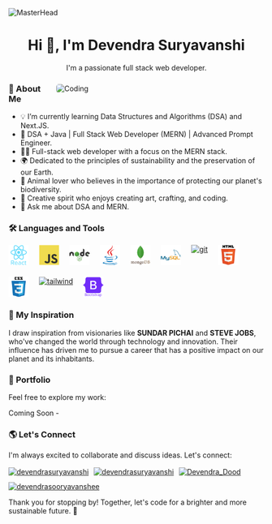 ![MasterHead](https://user-images.githubusercontent.com/80781196/190216139-7697aa5a-c9a0-4bd6-80bf-3aca76a2e1c8.gif)

<h1 align="center">Hi 👋, I'm Devendra Suryavanshi</h1>

<p align="center">I'm a passionate full stack web developer.</p>

<img align="right" alt="Coding" style="border-radius: 5px; margin: 10px" width="400" src="https://j.gifs.com/KdnqJW.gif">

### 🌱 About Me

- 💡 I’m currently learning Data Structures and Algorithms (DSA) and Next.JS.
- 🚀 DSA + Java | Full Stack Web Developer (MERN) | Advanced Prompt Engineer. 
- 👨‍💻 Full-stack web developer with a focus on the MERN stack.
- 🌍 Dedicated to the principles of sustainability and the preservation of our Earth.
- 🐾 Animal lover who believes in the importance of protecting our planet's biodiversity.
- 🎨 Creative spirit who enjoys creating art, crafting, and coding.
- 💬 Ask me about DSA and MERN.

### 🛠️ Languages and Tools

<p align="left" style="display: flex; flex-wrap: wrap; gap: 20px;">
  <a href="https://reactjs.org/" target="_blank" rel="noreferrer">
    <img src="https://raw.githubusercontent.com/devicons/devicon/master/icons/react/react-original-wordmark.svg" alt="react" width="40" height="40"/>
  </a>
  <a href="https://developer.mozilla.org/en-US/docs/Web/JavaScript" target="_blank" rel="noreferrer">
    <img src="https://raw.githubusercontent.com/devicons/devicon/master/icons/javascript/javascript-original.svg" alt="javascript" width="40" height="40"/>
  </a>
  <a href="https://nodejs.org" target="_blank" rel="noreferrer">
    <img src="https://raw.githubusercontent.com/devicons/devicon/master/icons/nodejs/nodejs-original-wordmark.svg" alt="nodejs" width="40" height="40"/>
  </a>
  <a href="https://www.java.com" target="_blank" rel="noreferrer">
    <img src="https://raw.githubusercontent.com/devicons/devicon/master/icons/java/java-original.svg" alt="java" width="40" height="40"/>
  </a>
  <a href="https://www.mongodb.com/" target="_blank" rel="noreferrer">
    <img src="https://raw.githubusercontent.com/devicons/devicon/master/icons/mongodb/mongodb-original-wordmark.svg" alt="mongodb" width="40" height="40"/>
  </a>
  <a href="https://www.mysql.com/" target="_blank" rel="noreferrer">
    <img src="https://raw.githubusercontent.com/devicons/devicon/master/icons/mysql/mysql-original-wordmark.svg" alt="mysql" width="40" height="40"/>
  </a>
  <a href="https://git-scm.com/" target="_blank" rel="noreferrer">
    <img src="https://www.vectorlogo.zone/logos/git-scm/git-scm-icon.svg" alt="git" width="40" height="40"/>
  </a>
  <a href="https://www.w3.org/html/" target="_blank" rel="noreferrer">
    <img src="https://raw.githubusercontent.com/devicons/devicon/master/icons/html5/html5-original-wordmark.svg" alt="html5" width="40" height="40"/>
  </a>
  <a href="https://www.w3schools.com/css/" target="_blank" rel="noreferrer">
    <img src="https://raw.githubusercontent.com/devicons/devicon/master/icons/css3/css3-original-wordmark.svg" alt="css3" width="40" height="40"/>
  </a>
  <a href="https://tailwindcss.com/" target="_blank" rel="noreferrer">
    <img src="https://www.vectorlogo.zone/logos/tailwindcss/tailwindcss-icon.svg" alt="tailwind" width="40" height="40"/>
  </a>
  <a href="https://getbootstrap.com" target="_blank" rel="noreferrer">
    <img src="https://raw.githubusercontent.com/devicons/devicon/master/icons/bootstrap/bootstrap-plain-wordmark.svg" alt="bootstrap" width="40" height="40"/>
  </a>
</p>


### 🌟 My Inspiration

I draw inspiration from visionaries like **SUNDAR PICHAI** and **STEVE JOBS**, who've changed the world through technology and innovation. Their influence has driven me to pursue a career that has a positive impact on our planet and its inhabitants.

### 💼 Portfolio

Feel free to explore my work:

Coming Soon -

### 🌎 Let's Connect

I'm always excited to collaborate and discuss ideas. Let's connect:

<p align="left" style="display: flex; flex-wrap: wrap; gap: 10px;">
<a href="https://www.linkedin.com/in/devendrasuryavanshi" target="blank"><img align="center" src="https://raw.githubusercontent.com/rahuldkjain/github-profile-readme-generator/master/src/images/icons/Social/linked-in-alt.svg" alt="devendrasuryavanshi" width="30" /></a>
<a href="https://leetcode.com/u/devendrasuryavanshi" target="blank"><img align="center" src="https://upload.wikimedia.org/wikipedia/commons/1/19/LeetCode_logo_black.png" alt="devendrasuryavanshi" width="30" /></a>
<a href="https://x.com/Devendra_Dood" target="blank"><img align="center" src="https://img.freepik.com/free-vector/new-2023-twitter-logo-x-icon-design_1017-45418.jpg?size=338&ext=jpg&ga=GA1.1.2113030492.1720137600&semt=ais_user" alt="Devendra_Dood" width="30" /></a>
<a href="https://www.instagram.com/devendrasooryavanshee" target="blank"><img align="center" src="https://raw.githubusercontent.com/rahuldkjain/github-profile-readme-generator/master/src/images/icons/Social/instagram.svg" alt="devendrasooryavanshee" width="30" /></a>
</p>

Thank you for stopping by! Together, let's code for a brighter and more sustainable future. 🌿
